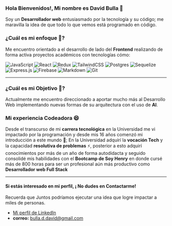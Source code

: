 ### Hola Bienvenidos!, Mi nombre es David Bulla 👋
Soy un **Desarrollador web** entusiasmado por la tecnología y su código; me maravilla la idea de que todo lo que vemos está programado en código.

### ¿Cuál es mi enfoque 🤔?

Me encuentro orientado a el desarrollo de lado del **Frontend** realizando de forma activa proyectos académicos con tecnologías cómo:

![JavaScript](https://img.shields.io/badge/javascript-%23323330.svg?style=for-the-badge&logo=javascript&logoColor=%23F7DF1E)
![React](https://img.shields.io/badge/react-%2320232a.svg?style=for-the-badge&logo=react&logoColor=%2361DAFB)
![Redux](https://img.shields.io/badge/redux-%23593d88.svg?style=for-the-badge&logo=redux&logoColor=white)
![TailwindCSS](https://img.shields.io/badge/tailwindcss-%2338B2AC.svg?style=for-the-badge&logo=tailwind-css&logoColor=white)
![Postgres](https://img.shields.io/badge/postgres-%23316192.svg?style=for-the-badge&logo=postgresql&logoColor=white)
![Sequelize](https://img.shields.io/badge/Sequelize-52B0E7?style=for-the-badge&logo=Sequelize&logoColor=white)
![Express.js](https://img.shields.io/badge/express.js-%23404d59.svg?style=for-the-badge&logo=express&logoColor=%2361DAFB)
![Firebase](https://img.shields.io/badge/firebase-%23039BE5.svg?style=for-the-badge&logo=firebase)
![Markdown](https://img.shields.io/badge/markdown-%23000000.svg?style=for-the-badge&logo=markdown&logoColor=white)
![Git](https://img.shields.io/badge/git-%23F05033.svg?style=for-the-badge&logo=git&logoColor=white)

---

### ¿Cuál es mi Objetivo  🔭?
Actualmente me encuentro direccionado a aportar mucho más al Desarrollo Web implementando nuevas formas de su arquitectura con el uso de **AI**.

### Mi experiencia Codeadora 😄
Desde el transcurso de mi **carrera tecnológica** en la Universidad me vi impactado por la programación y desde mis 16 años comenzó mi introducción a este mundo 🌱; En la Universidad adquirí la **vocación Tech** y la capacidad **resolutiva de problemas** ⚡, posterior a esto adquirí conocimientos por más de un año de forma autodidacta y seguido consolidé mis habilidades con el **Bootcamp de Soy Henry** en donde cursé más de 800 horas para ser un profesional aún más productivo como **Desarrollador web Full Stack** 

---

#### Si estás interesado en mi perfil, ¡ No dudes en Contactarme!
Recuerda que Juntos podríamos ejecutar una idea que logre impactar a miles de personas.

* [Mi perfil de LinkedIn](www.linkedin.com/in/david-santiago-bulla-díaz-b5829a250)
* **correo:** bulla.d.david@gmail.com

<!--
**daprionil/daprionil** is a ✨ _special_ ✨ repository because its `README.md` (this file) appears on your GitHub profile.

Here are some ideas to get you started:

- 🔭 I’m currently working on ...
- 🌱 I’m currently learning ...
- 👯 I’m looking to collaborate on ...
- 🤔 I’m looking for help with ...
- 💬 Ask me about ...
- 📫 How to reach me: ...
- 😄 Pronouns: ...
- ⚡ Fun fact: ...
-->
